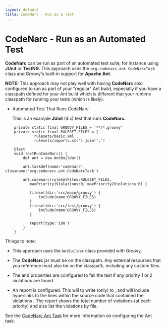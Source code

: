 ```yaml
---
layout: default
title: CodeNarc - Run as a Test
---
```

# CodeNarc - Run as an Automated Test

  **CodeNarc** can be run as part of an automated test suite, for instance using **JUnit** or **TestNG**.
  This approach uses the `org.codenarc.ant.CodeNarcTask` class and Groovy's built-in support for
  **Apache Ant**.

  **NOTE:** This approach may not play well with having **CodeNarc** also configured to run as part of
  your "regular" Ant build, especially if you have a classpath defined for your Ant build which is
  different that your runtime classpath for running your tests (which is likely).

* Automated Test That Runs CodeNarc

  This is an example **JUnit** (4.x) test that runs **CodeNarc**.

```
    private static final GROOVY_FILES = '**/*.groovy'
    private static final RULESET_FILES = [
            'rulesets/basic.xml',
            'rulesets/imports.xml'].join(',')

    @Test
    void testRunCodeNarc() {
        def ant = new AntBuilder()

        ant.taskdef(name:'codenarc', classname:'org.codenarc.ant.CodeNarcTask')

        ant.codenarc(ruleSetFiles:RULESET_FILES,
           maxPriority1Violations:0, maxPriority2Violations:0) {

           fileset(dir:'src/main/groovy') {
               include(name:GROOVY_FILES)
           }
           fileset(dir:'src/test/groovy') {
               include(name:GROOVY_FILES)
           }

           report(type:'ide')
        }
    }
```

  Things to note:

  * This approach uses the `AntBuilder` class provided with Groovy.

  * The **CodeNarc** jar must be on the classpath. Any external resources that you reference must also
    be on the classpath, including any custom <RuleSet> files.

  * The <maxPriority1Violations> and <maxPriority2Violations> properties are configured to fail the test
    if any priority 1 or 2 violations are found.

  * An <ide> report is configured. This will to write (only) to <standard out>, and will include hyperlinks
    to the lines within the source code that contained the violations . The report shows the total number
    of violations (at each priority) and also list the violations by file.


  See the [CodeNarc Ant Task](./codenarc-ant-task.html) for more information on configuring the Ant task.

